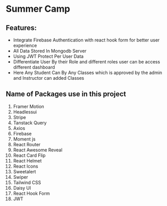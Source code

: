 # Summer Camp

## Features:

- Integrate Firebase Authentication with react hook form for better user experience
- All Data Stored In Mongodb Server 
- Using JWT Protect Per User Data
- Differentiate User By their Role and different roles user can be access different dashboard 
- Here Any Student Can By Any Classes which is approved by the admin and Instructor can added Classes 

## Name of Packages use in this project

1. Framer Motion 
2. Headlessui
3. Stripe
4. Tanstack Query
5. Axios
6. Firebase
7. Moment js
8. React Router
9. React Awesome Reveal
10. React Card Flip
11. React Helmet
12. React Icons
13. Sweetalert
14. Swiper
15. Tailwind CSS
16. Daisy UI
17. React Hook Form
18. JWT